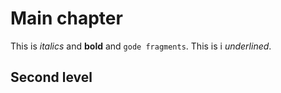 # Main chapter
This is *italics* and **bold** and `gode fragments`. This is i _underlined_.
## Second level